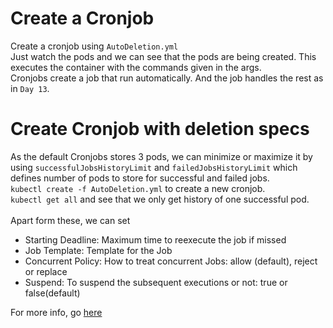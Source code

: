 # Create a Cronjob
Create a cronjob using `AutoDeletion.yml`<br>
Just watch the pods and we can see that the pods are being created. This executes the container with the commands given in the args.<br>
Cronjobs create a job that run automatically. And the job handles the rest as in `Day 13`.
<br>
# Create Cronjob with deletion specs
As the default Cronjobs stores 3 pods, we can minimize or maximize it by using `successfulJobsHistoryLimit` and `failedJobsHistoryLimit` which defines number of pods to store for successful and failed jobs.<br>
`kubectl create -f AutoDeletion.yml` to create a new cronjob. <br>
`kubectl get all` and see that we only get history of one successful pod.
<br><br>
Apart form these, we can set 
- Starting Deadline: Maximum time to reexecute the job if missed
- Job Template: Template for the Job
- Concurrent Policy: How to treat concurrent Jobs: allow (default), reject or replace
- Suspend: To suspend the subsequent executions or not: true or false(default)

For more info, go <a href="https://kubernetes.io/docs/tasks/job/automated-tasks-with-cron-jobs/">here</a>
